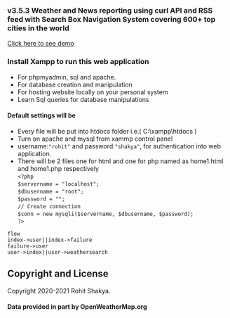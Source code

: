 ### v3.5.3 Weather and News reporting using curl API and RSS feed with Search Box Navigation System covering 600+ top cities in the world    
[Click here to see demo](https://weather-report12.herokuapp.com/)
### Install Xampp to run this web application

* For phpmyadmin, sql and apache.
* For database creation and manipulation
* For hosting website locally on your personal system
* Learn Sql queries for database manipulations

#### Default settings will be  
* Every file will be put into htdocs folder i.e.( C:\xampp\htdocs )
* Turn on apache and mysql from xammp control panel  
* username:`"rohit"` and password:`"shakya"`, for authentication into web application.
* There will be 2 files one for html and one for php named as home1.html and home1.php respectively    
`<?php`   
`$servername = "localhost";`    
`$dbusername = "root";`    
`$password = "";`    
`// Create connection`    
`$conn = new mysqli($servername, $dbusername, $password);`    
`?>`  
  
`flow`  
`index->user||index->failure`      
`failure->user`      
`user->index||user->weathersearch`         
 
## Copyright and License

Copyright 2020-2021 Rohit Shakya.
#### Data provided in part by OpenWeatherMap.org 
  

  
  
  

